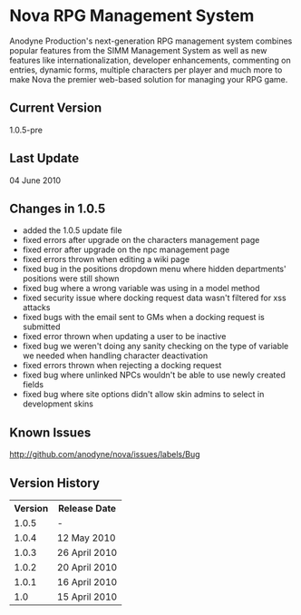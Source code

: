 Nova RPG Management System
==========================
Anodyne Production's next-generation RPG management system combines popular features from the SIMM Management System as well as new features like internationalization, developer enhancements, commenting on entries, dynamic forms, multiple characters per player and much more to make Nova the premier web-based solution for managing your RPG game.

Current Version
---------------
1.0.5-pre

Last Update
-----------
04 June 2010

Changes in 1.0.5
----------------
* added the 1.0.5 update file
* fixed errors after upgrade on the characters management page
* fixed error after upgrade on the npc management page
* fixed errors thrown when editing a wiki page
* fixed bug in the positions dropdown menu where hidden departments' positions were still shown
* fixed bug where a wrong variable was using in a model method
* fixed security issue where docking request data wasn't filtered for xss attacks
* fixed bugs with the email sent to GMs when a docking request is submitted
* fixed error thrown when updating a user to be inactive
* fixed bug we weren't doing any sanity checking on the type of variable we needed when handling character deactivation
* fixed errors thrown when rejecting a docking request
* fixed bug where unlinked NPCs wouldn't be able to use newly created fields
* fixed bug where site options didn't allow skin admins to select in development skins

Known Issues
------------
http://github.com/anodyne/nova/issues/labels/Bug

Version History
---------------
<table>
	<tr>
		<th>Version</th><th>Release Date</th>
	</tr>
	<tr>
		<td>1.0.5</td><td>-</td>
	</tr>
	<tr>
		<td>1.0.4</td><td>12 May 2010</td>
	</tr>
	<tr>
		<td>1.0.3</td><td>26 April 2010</td>
	</tr>
	<tr>
		<td>1.0.2</td><td>20 April 2010</td>
	</tr>
	<tr>
		<td>1.0.1</td><td>16 April 2010</td>
	</tr>
	<tr>
		<td>1.0</td><td>15 April 2010</td>
	</tr>
</table>